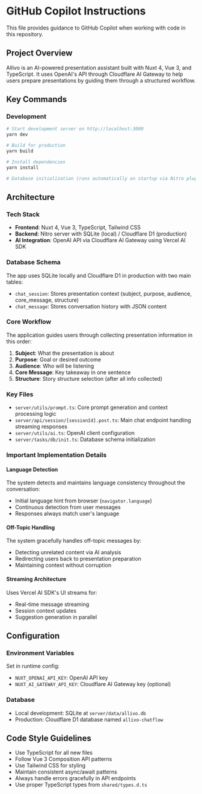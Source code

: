 # GitHub Copilot Instructions

This file provides guidance to GitHub Copilot when working with code in this repository.

## Project Overview

Allivo is an AI-powered presentation assistant built with Nuxt 4, Vue 3, and TypeScript. It uses OpenAI's API through Cloudflare AI Gateway to help users prepare presentations by guiding them through a structured workflow.

## Key Commands

### Development
```bash
# Start development server on http://localhost:3000
yarn dev

# Build for production
yarn build

# Install dependencies
yarn install

# Database initialization (runs automatically on startup via Nitro plugin)
```

## Architecture

### Tech Stack
- **Frontend**: Nuxt 4, Vue 3, TypeScript, Tailwind CSS
- **Backend**: Nitro server with SQLite (local) / Cloudflare D1 (production)
- **AI Integration**: OpenAI API via Cloudflare AI Gateway using Vercel AI SDK

### Database Schema
The app uses SQLite locally and Cloudflare D1 in production with two main tables:
- `chat_session`: Stores presentation context (subject, purpose, audience, core_message, structure)
- `chat_message`: Stores conversation history with JSON content

### Core Workflow
The application guides users through collecting presentation information in this order:
1. **Subject**: What the presentation is about
2. **Purpose**: Goal or desired outcome
3. **Audience**: Who will be listening
4. **Core Message**: Key takeaway in one sentence
5. **Structure**: Story structure selection (after all info collected)

### Key Files
- `server/utils/prompt.ts`: Core prompt generation and context processing logic
- `server/api/session/[sessionId].post.ts`: Main chat endpoint handling streaming responses
- `server/utils/ai.ts`: OpenAI client configuration
- `server/tasks/db/init.ts`: Database schema initialization

### Important Implementation Details

#### Language Detection
The system detects and maintains language consistency throughout the conversation:
- Initial language hint from browser (`navigator.language`)
- Continuous detection from user messages
- Responses always match user's language

#### Off-Topic Handling
The system gracefully handles off-topic messages by:
- Detecting unrelated content via AI analysis
- Redirecting users back to presentation preparation
- Maintaining context without corruption

#### Streaming Architecture
Uses Vercel AI SDK's UI streams for:
- Real-time message streaming
- Session context updates
- Suggestion generation in parallel

## Configuration

### Environment Variables
Set in runtime config:
- `NUXT_OPENAI_API_KEY`: OpenAI API key
- `NUXT_AI_GATEWAY_API_KEY`: Cloudflare AI Gateway key (optional)

### Database
- Local development: SQLite at `server/data/allivo.db`
- Production: Cloudflare D1 database named `allivo-chatflow`

## Code Style Guidelines

- Use TypeScript for all new files
- Follow Vue 3 Composition API patterns
- Use Tailwind CSS for styling
- Maintain consistent async/await patterns
- Always handle errors gracefully in API endpoints
- Use proper TypeScript types from `shared/types.d.ts`